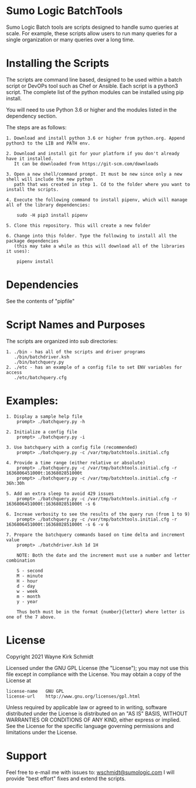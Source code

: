Sumo Logic BatchTools
=====================

Sumo Logic Batch tools are scripts designed to handle sumo queries at scale.
For example, these scripts allow users to run many queries for a single organization or many queries over a long time.

Installing the Scripts
=======================

The scripts are command line based, designed to be used within a batch script or DevOPs tool such as Chef or Ansible.
Each script is a python3 script. The complete list of the python modules can be installed using pip install.

You will need to use Python 3.6 or higher and the modules listed in the dependency section.  

The steps are as follows: 

    1. Download and install python 3.6 or higher from python.org. Append python3 to the LIB and PATH env.

    2. Download and install git for your platform if you don't already have it installed.
       It can be downloaded from https://git-scm.com/downloads
    
    3. Open a new shell/command prompt. It must be new since only a new shell will include the new python 
       path that was created in step 1. Cd to the folder where you want to install the scripts.
    
    4. Execute the following command to install pipenv, which will manage all of the library dependencies:
    
        sudo -H pip3 install pipenv 
 
    5. Clone this repository. This will create a new folder
    
    6. Change into this folder. Type the following to install all the package dependencies 
       (this may take a while as this will download all of the libraries it uses):

        pipenv install
        
Dependencies
============

See the contents of "pipfile"

Script Names and Purposes
=========================

The scripts are organized into sub directories:

    1. ./bin - has all of the scripts and driver programs
       ./bin/batchdriver.ksh
       ./bin/batchquery.py
    2. ./etc - has an example of a config file to set ENV variables for access
       ./etc/batchquery.cfg

Examples:
=========

    1. Display a sample help file
        prompt> ./batchquery.py -h

    2. Initialize a config file
        prompt> ./batchquery.py -i

    3. Use batchquery with a config file (recommended)
        prompt> ./batchquery.py -c /var/tmp/batchtools.initial.cfg

    4. Provide a time range (either relative or absolute)
        prompt> ./batchquery.py -c /var/tmp/batchtools.initial.cfg -r 1636806451000t:1636802851000t
        prompt> ./batchquery.py -c /var/tmp/batchtools.initial.cfg -r 36h:30h

    5. Add an extra sleep to avoid 429 issues
        prompt> ./batchquery.py -c /var/tmp/batchtools.initial.cfg -r 1636806451000t:1636802851000t -s 6

    6. Increae verbosity to see the results of the query run (from 1 to 9)
        prompt> ./batchquery.py -c /var/tmp/batchtools.initial.cfg -r 1636806451000t:1636802851000t -s 6 -v 6

    7. Prepare the batchquery commands based on time delta and increment value
        prompt> ./batchdriver.ksh 1d 1H

        NOTE: Both the date and the increment must use a number and letter combination

        S - second
        M - minute
        H - hour
        d - day
        w - week
        m - month
        y - year

        Thus both must be in the format {number}{letter} where letter is one of the 7 above.


License
=======

Copyright 2021 Wayne Kirk Schmidt

Licensed under the GNU GPL License (the "License");
you may not use this file except in compliance with the License.
You may obtain a copy of the License at

    license-name   GNU GPL
    license-url    http://www.gnu.org/licenses/gpl.html

Unless required by applicable law or agreed to in writing, software
distributed under the License is distributed on an "AS IS" BASIS,
WITHOUT WARRANTIES OR CONDITIONS OF ANY KIND, either express or implied.
See the License for the specific language governing permissions and
limitations under the License.

Support
=======

Feel free to e-mail me with issues to: wschmidt@sumologic.com
I will provide "best effort" fixes and extend the scripts.

